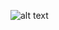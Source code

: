 ![alt text](https://github.com/kdiAAA/Architectures/blob/main/%D0%92%D0%B0%D1%80%D0%B8%D0%B0%D0%BD%D1%82%203.jpg)

